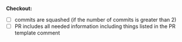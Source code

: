 <!--
PR should contain: 
 - tag to the issue it is going to solve, for example "This PR solves #2",
 - information what you did to which files (if you notably changed them),
 - information how it works now,
 - possibly screenshot showing how it looks like (if needed),
 - link for preview
-->

**Checkout:**
 - [ ] commits are squashed (if the number of commits is greater than 2)
 - [ ] PR includes all needed information including things listed in the PR template comment
